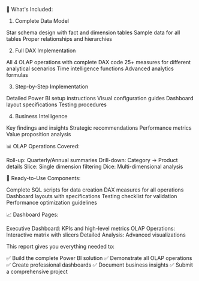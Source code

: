 🎯 What's Included:
1. Complete Data Model

Star schema design with fact and dimension tables
Sample data for all tables
Proper relationships and hierarchies

2. Full DAX Implementation

All 4 OLAP operations with complete DAX code
25+ measures for different analytical scenarios
Time intelligence functions
Advanced analytics formulas

3. Step-by-Step Implementation

Detailed Power BI setup instructions
Visual configuration guides
Dashboard layout specifications
Testing procedures

4. Business Intelligence

Key findings and insights
Strategic recommendations
Performance metrics
Value proposition analysis

📊 OLAP Operations Covered:

Roll-up: Quarterly/Annual summaries
Drill-down: Category → Product details
Slice: Single dimension filtering
Dice: Multi-dimensional analysis

🔧 Ready-to-Use Components:

Complete SQL scripts for data creation
DAX measures for all operations
Dashboard layouts with specifications
Testing checklist for validation
Performance optimization guidelines

📈 Dashboard Pages:

Executive Dashboard: KPIs and high-level metrics
OLAP Operations: Interactive matrix with slicers
Detailed Analysis: Advanced visualizations

This report gives you everything needed to:

✅ Build the complete Power BI solution
✅ Demonstrate all OLAP operations
✅ Create professional dashboards
✅ Document business insights
✅ Submit a comprehensive project
